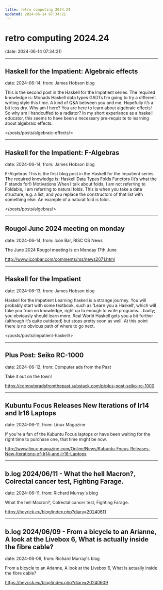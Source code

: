 ```yaml
---
title: retro computing 2024.24
updated: 2024-06-14 07:34:21
---
```


# retro computing 2024.24

(date: 2024-06-14 07:34:21)

---

## Haskell for the Impatient: Algebraic effects

date: 2024-06-14, from: James Hobson blog

This is the second post in the Haskell for the Impatient series. The required knowledge is:
Monads Haskell data types GADTs I&rsquo;m going to try a different writing style this time. A kind of Q&amp;A between you and me. Hopefully it&rsquo;s a bit less dry.
Why am I here? You are here to learn about algebraic effects!
So why am I handcuffed to a radiator? In my short experiance as a haskell educator, this seems to have been a necessary pre-requisite to learning about algebraic effects. 

</posts/posts/algebraic-effects/>

---

## Haskell for the Impatient: F-Algebras

date: 2024-06-14, from: James Hobson blog

F-Algebras This is the first blog post in the Haskell for the Impatient series. The required knowledge is:
Haskell Data Types Folds Functors (It&rsquo;s what the F stands for!) Motivations When I talk about folds, I am not referring to Foldable, I am referring to natural folds. This is when you take a data structure, e.g. a list, and you replace the constructors of that list with something else. An example of a natural fold is foldr. 

</posts/posts/algebras/>

---

## Rougol June 2024 meeting on monday

date: 2024-06-14, from: Icon Bar, RISC OS News

The June 2024 Rougol meeting is on Monday 17th June 

<http://www.iconbar.com/comments/rss/news2071.html>

---

## Haskell for the Impatient

date: 2024-06-13, from: James Hobson blog

Haskell for the Impatient Learning haskell is a strange journey. You will probably start with some textbook, such as &lsquo;Learn you a Haskell&rsquo;, which will take you from no knowledge, right up to enough to write programs&hellip; badly; you obviously should learn more. Real World Haskell gets you a bit further (although it&rsquo;s quite outdated) but stops pretty soon as well. At this point there is no obvious path of where to go next. 

</posts/posts/impatient-haskell/>

---

## Plus Post: Seiko RC-1000

date: 2024-06-12, from: Computer ads from the Past

Take it out on the town! 

<https://computeradsfromthepast.substack.com/p/plus-post-seiko-rc-1000>

---

## Kubuntu Focus Releases New Iterations of Ir14 and Ir16 Laptops

date: 2024-06-11, from: Linux Magazine

<p>If you're a fan of the Kubuntu Focus laptops or have been waiting for the right time to purchase one, that time might be now.</p> 

<http://www.linux-magazine.com/Online/News/Kubuntu-Focus-Releases-New-Iterations-of-Ir14-and-Ir16-Laptops>

---

## b.log 2024/06/11 - What the hell Macron?, Colrectal cancer test, Fighting Farage.

date: 2024-06-11, from: Richard Murray's blog

What the hell Macron?, Colrectal cancer test, Fighting Farage. 

<https://heyrick.eu/blog/index.php?diary=20240611>

---

## b.log 2024/06/09 - From a bicycle to an Arianne, A look at the Livebox 6, What is actually inside the fibre cable?

date: 2024-06-09, from: Richard Murray's blog

From a bicycle to an Arianne, A look at the Livebox 6, What is actually inside the fibre cable? 

<https://heyrick.eu/blog/index.php?diary=20240609>

